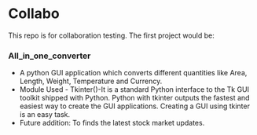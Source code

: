 # Collabo

This repo is for collaboration testing. The first project would be:

### All_in_one_converter
* A python GUI application which converts different quantities like Area, Length, Weight, Temperature and Currency.
* Module Used - Tkinter()-It is a standard Python interface to the Tk GUI toolkit shipped with Python. Python with tkinter outputs the fastest and easiest way to create the GUI applications. Creating a GUI using tkinter is an easy task.
* Future addition: To finds the latest stock market updates.
